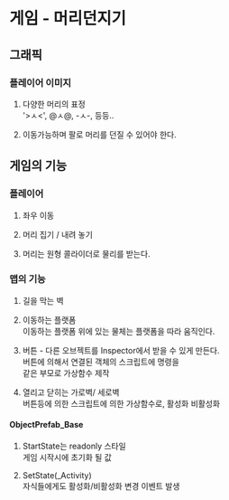 # 게임 - 머리던지기

## 그래픽

### 플레이어 이미지

1. 다양한 머리의 표정  
  '>ㅅ<', @ㅅ@, -ㅅ-, 등등..

2. 이동가능하며 팔로 머리를 던질 수 있어야 한다.

## 게임의 기능

### 플레이어

1. 좌우 이동

2. 머리 집기 / 내려 놓기

3. 머리는 원형 콜라이더로 물리를 받는다.

### 맵의 기능

1. 길을 막는 벽

2. 이동하는 플랫폼  
    이동하는 플랫폼 위에 있는 물체는 플랫폼을 따라 움직인다.

3. 버튼 - 다른 오브젝트를 Inspector에서 받을 수 있게 만든다.  
  버튼에 의해서 연결된 객체의 스크립트에 명령을  
  같은 부모로 가상함수 제작  

4. 열리고 닫히는 가로벽/ 세로벽  
    버튼등에 의한 스크립트에 의한 가상함수로, 활성화 비활성화

#### ObjectPrefab_Base

1. StartState는 readonly 스타일  
   게임 시작시에 초기화 될 값

2. SetState(_Activity)  
   자식들에게도 활성화/비활성화 변경 이벤트 발생
